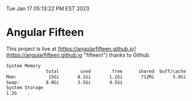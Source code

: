 Tue Jan 17 05:13:22 PM EST 2023

# Angular Fifteen


This project is live at [https://angularfifteen.github.io](https://angularfifteen.github.io "fifteen!") thanks to Github.

```bash
System Memory
               total        used        free      shared  buff/cache   available
Mem:            15Gi       8.1Gi       1.2Gi       712Mi       5.9Gi       6.1Gi
Swap:          8.0Gi       3.5Gi       4.5Gi
System Storage
1.2G	.
```
```bash
